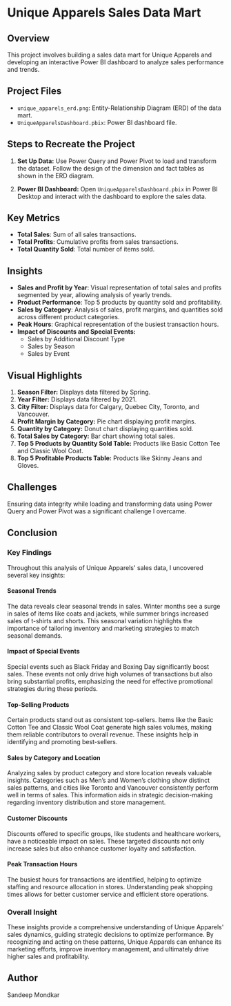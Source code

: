 # Unique Apparels Sales Data Mart

## Overview
This project involves building a sales data mart for Unique Apparels and developing an interactive Power BI dashboard to analyze sales performance and trends.

## Project Files
- `unique_apparels_erd.png`: Entity-Relationship Diagram (ERD) of the data mart.
- `UniqueApparelsDashboard.pbix`: Power BI dashboard file.

## Steps to Recreate the Project
1. **Set Up Data:** Use Power Query and Power Pivot to load and transform the dataset. Follow the design of the dimension and fact tables as shown in the ERD diagram.

2. **Power BI Dashboard:** Open `UniqueApparelsDashboard.pbix` in Power BI Desktop and interact with the dashboard to explore the sales data.

## Key Metrics
- **Total Sales**: Sum of all sales transactions.
- **Total Profits**: Cumulative profits from sales transactions.
- **Total Quantity Sold**: Total number of items sold.

## Insights
- **Sales and Profit by Year**: Visual representation of total sales and profits segmented by year, allowing analysis of yearly trends.
- **Product Performance**: Top 5 products by quantity sold and profitability.
- **Sales by Category**: Analysis of sales, profit margins, and quantities sold across different product categories.
- **Peak Hours**: Graphical representation of the busiest transaction hours.
- **Impact of Discounts and Special Events:**
  - Sales by Additional Discount Type
  - Sales by Season
  - Sales by Event

## Visual Highlights
1. **Season Filter:** Displays data filtered by Spring.
2. **Year Filter:** Displays data filtered by 2021.
3. **City Filter:** Displays data for Calgary, Quebec City, Toronto, and Vancouver.
4. **Profit Margin by Category:** Pie chart displaying profit margins.
5. **Quantity by Category:** Donut chart displaying quantities sold.
6. **Total Sales by Category:** Bar chart showing total sales.
7. **Top 5 Products by Quantity Sold Table:** Products like Basic Cotton Tee and Classic Wool Coat.
8. **Top 5 Profitable Products Table:** Products like Skinny Jeans and Gloves.

## Challenges
Ensuring data integrity while loading and transforming data using Power Query and Power Pivot was a significant challenge I overcame.

## Conclusion

### Key Findings

Throughout this analysis of Unique Apparels' sales data, I uncovered several key insights:

#### Seasonal Trends
The data reveals clear seasonal trends in sales. Winter months see a surge in sales of items like coats and jackets, while summer brings increased sales of t-shirts and shorts. This seasonal variation highlights the importance of tailoring inventory and marketing strategies to match seasonal demands.

#### Impact of Special Events
Special events such as Black Friday and Boxing Day significantly boost sales. These events not only drive high volumes of transactions but also bring substantial profits, emphasizing the need for effective promotional strategies during these periods.

#### Top-Selling Products
Certain products stand out as consistent top-sellers. Items like the Basic Cotton Tee and Classic Wool Coat generate high sales volumes, making them reliable contributors to overall revenue. These insights help in identifying and promoting best-sellers.

#### Sales by Category and Location
Analyzing sales by product category and store location reveals valuable insights. Categories such as Men’s and Women’s clothing show distinct sales patterns, and cities like Toronto and Vancouver consistently perform well in terms of sales. This information aids in strategic decision-making regarding inventory distribution and store management.

#### Customer Discounts
Discounts offered to specific groups, like students and healthcare workers, have a noticeable impact on sales. These targeted discounts not only increase sales but also enhance customer loyalty and satisfaction.

#### Peak Transaction Hours
The busiest hours for transactions are identified, helping to optimize staffing and resource allocation in stores. Understanding peak shopping times allows for better customer service and efficient store operations.

### Overall Insight
These insights provide a comprehensive understanding of Unique Apparels' sales dynamics, guiding strategic decisions to optimize performance. By recognizing and acting on these patterns, Unique Apparels can enhance its marketing efforts, improve inventory management, and ultimately drive higher sales and profitability.

## Author
Sandeep Mondkar

